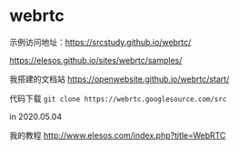 # webrtc

示例访问地址：https://srcstudy.github.io/webrtc/

https://elesos.github.io/sites/webrtc/samples/



我搭建的文档站 https://openwebsite.github.io/webrtc/start/

代码下载
`git clone https://webrtc.googlesource.com/src`

in 2020.05.04



我的教程 http://www.elesos.com/index.php?title=WebRTC